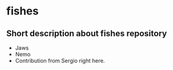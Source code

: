 # fishes
## Short description about fishes repository
- Jaws
- Nemo
- Contribution from Sergio right here. 
